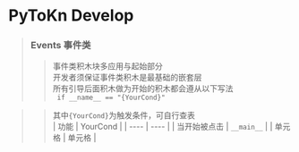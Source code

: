 # PyToKn Develop 
> ### Events 事件类
>> 事件类积木块多应用与起始部分  
>> 开发者须保证事件类积木是最基础的嵌套层  
>> 所有引导后面积木做为开始的积木都会遵从以下写法  
>> ` if __name__ == "{YourCond}"`  




















>> 其中`{YourCond}`为触发条件，可自行查表  
>> |  功能   | YourCond  |
>> |  ----  | ----  |
>> | 当开始被点击  | `__main__` |
>> | 单元格  | 单元格 |